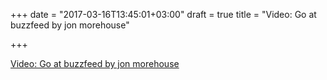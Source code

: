 +++
date = "2017-03-16T13:45:01+03:00"
draft = true
title = "Video: Go at buzzfeed by jon morehouse"

+++

<p><a href="/stories/1944-video-go-at-buzzfeed-by-jon-morehouse">Video: Go at buzzfeed by jon morehouse</a></p>
